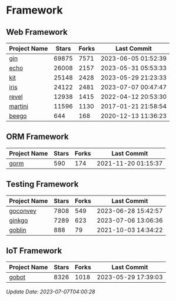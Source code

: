 # Framework

## Web Framework
| Project Name | Stars | Forks | Last Commit |
| ------------ | ----- | ----- | ----------- |
| [gin](https://github.com/gin-gonic/gin) | 69875 | 7571 | 2023-06-05 01:52:39 |
| [echo](https://github.com/labstack/echo) | 26008 | 2157 | 2023-05-31 05:53:33 |
| [kit](https://github.com/go-kit/kit) | 25148 | 2428 | 2023-05-29 21:23:33 |
| [iris](https://github.com/kataras/iris) | 24122 | 2481 | 2023-07-07 00:47:47 |
| [revel](https://github.com/revel/revel) | 12938 | 1415 | 2022-04-12 20:53:30 |
| [martini](https://github.com/go-martini/martini) | 11596 | 1130 | 2017-01-21 21:58:54 |
| [beego](https://github.com/astaxie/beego) | 644 | 168 | 2020-12-13 11:36:23 |

## ORM Framework
| Project Name | Stars | Forks | Last Commit |
| ------------ | ----- | ----- | ----------- |
| [gorm](https://github.com/jinzhu/gorm) | 590 | 174 | 2021-11-20 01:15:37 |

## Testing Framework
| Project Name | Stars | Forks | Last Commit |
| ------------ | ----- | ----- | ----------- |
| [goconvey](https://github.com/smartystreets/goconvey) | 7808 | 549 | 2023-06-28 15:42:57 |
| [ginkgo](https://github.com/onsi/ginkgo) | 7289 | 623 | 2023-07-06 13:06:36 |
| [goblin](https://github.com/franela/goblin) | 888 | 79 | 2021-10-03 14:34:22 |

## IoT Framework
| Project Name | Stars | Forks | Last Commit |
| ------------ | ----- | ----- | ----------- |
| [gobot](https://github.com/hybridgroup/gobot) | 8326 | 1018 | 2023-05-29 17:39:03 |

*Update Date: 2023-07-07T04:00:28*